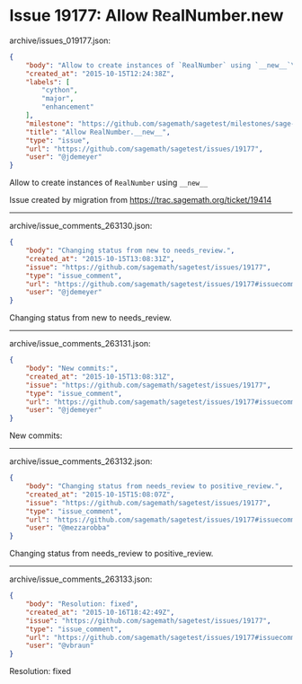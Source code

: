# Issue 19177: Allow RealNumber.__new__

archive/issues_019177.json:
```json
{
    "body": "Allow to create instances of `RealNumber` using `__new__`\n\nIssue created by migration from https://trac.sagemath.org/ticket/19414\n\n",
    "created_at": "2015-10-15T12:24:38Z",
    "labels": [
        "cython",
        "major",
        "enhancement"
    ],
    "milestone": "https://github.com/sagemath/sagetest/milestones/sage-6.10",
    "title": "Allow RealNumber.__new__",
    "type": "issue",
    "url": "https://github.com/sagemath/sagetest/issues/19177",
    "user": "@jdemeyer"
}
```
Allow to create instances of `RealNumber` using `__new__`

Issue created by migration from https://trac.sagemath.org/ticket/19414





---

archive/issue_comments_263130.json:
```json
{
    "body": "Changing status from new to needs_review.",
    "created_at": "2015-10-15T13:08:31Z",
    "issue": "https://github.com/sagemath/sagetest/issues/19177",
    "type": "issue_comment",
    "url": "https://github.com/sagemath/sagetest/issues/19177#issuecomment-263130",
    "user": "@jdemeyer"
}
```

Changing status from new to needs_review.



---

archive/issue_comments_263131.json:
```json
{
    "body": "New commits:",
    "created_at": "2015-10-15T13:08:31Z",
    "issue": "https://github.com/sagemath/sagetest/issues/19177",
    "type": "issue_comment",
    "url": "https://github.com/sagemath/sagetest/issues/19177#issuecomment-263131",
    "user": "@jdemeyer"
}
```

New commits:



---

archive/issue_comments_263132.json:
```json
{
    "body": "Changing status from needs_review to positive_review.",
    "created_at": "2015-10-15T15:08:07Z",
    "issue": "https://github.com/sagemath/sagetest/issues/19177",
    "type": "issue_comment",
    "url": "https://github.com/sagemath/sagetest/issues/19177#issuecomment-263132",
    "user": "@mezzarobba"
}
```

Changing status from needs_review to positive_review.



---

archive/issue_comments_263133.json:
```json
{
    "body": "Resolution: fixed",
    "created_at": "2015-10-16T18:42:49Z",
    "issue": "https://github.com/sagemath/sagetest/issues/19177",
    "type": "issue_comment",
    "url": "https://github.com/sagemath/sagetest/issues/19177#issuecomment-263133",
    "user": "@vbraun"
}
```

Resolution: fixed
